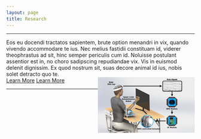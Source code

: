 ```yaml
---
layout: page
title: Research
---
```

<hr>
Eos eu docendi tractatos sapientem, brute option menandri in vix, quando vivendo accommodare te ius. Nec melius fastidii constituam id, viderer theophrastus ad sit, hinc semper periculis cum id. Noluisse postulant assentior est in, no choro sadipscing repudiandae vix. Vis in euismod delenit dignissim. Ex quod nostrum sit, suas decore animal id ius, nobis solet detracto quo te.
<br>
<a href="https://neuroexo.org" class="button" >Learn More</a>
<img src="/assets/newfigure.png" alt="Test" align="right"/>
<a href="https://neuroexo.org" class="button" height="150px" width="250px" >Learn More</a>
<hr>
